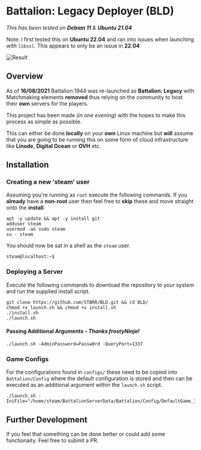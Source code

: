 # Battalion: Legacy Deployer (BLD)
*This has been tested on **Debian 11** & **Ubuntu 21.04***

Note: I first tested this on **Ubuntu 22.04** and ran into issues when launching with `libssl`. This appears to only be an issue in **22.04**

![Result](https://i.imgur.com/hwHU8Kq.png)

## Overview
As of **16/08/2021** Battalion:1944 was re-launched as **Battalion: Legacy** with Matchmaking elements **removed** thus relying on the community to host their **own** servers for the players. 

This project has been made *(in one evening)* with the hopes to make this process as simple as possible.

This can either be done **locally** on your **own** Linux machine but **will** assume that you are going to be running this on some form of cloud infrastructure like **Linode**, **Digital Ocean** or **OVH** etc.

## Installation

### Creating a new 'steam' user
Assuming you're running as `root` execute
the following commands. If you **already** have a **non-root** user then feel free to **skip** these and move straight onto the **install**.

```
apt -y update && apt -y install git
adduser steam
usermod -aG sudo steam
su - steam
```

You should now be sat in a shell as the `steam` user.
```
steam@localhost:~$
```

### Deploying a Server
Execute the following commands to download the repository to your system and run the supplied install script.
```
git clone https://github.com/STBRR/BLD.git && cd BLD/
chmod +x launch.sh && chmod +x install.sh
./install.sh
./launch.sh
```

#### Passing Additional Arguments - *Thanks frostyNinja!*
```
./launch.sh -AdminPassword=Passw0rd -QueryPort=1337
```

### Game Configs
For the configurations found in `configs/` these need to be copied into `Battalion/Config` where the default configuration is stored and then can be executed as an additional argument within the `launch.sh` script.

```
./launch.sh -IniFile="/home/steam/BattalionServerData/Battalion/Config/DefaultGame_3v3.ini"
```

## Further Development
If you feel that something can be done better or could add some functionaity.
Feel free to submit a PR.
